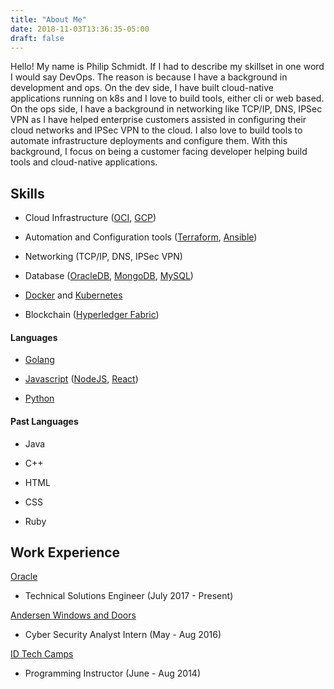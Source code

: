 ```yaml
---
title: "About Me"
date: 2018-11-03T13:36:35-05:00
draft: false
---
```


Hello! My name is Philip Schmidt. If I had to describe my skillset in one word I would say DevOps. The reason is because I have a background in development and ops. On the dev side, I have built cloud-native applications running on k8s and I love to build tools, either cli or web based. On the ops side, I have a background in networking like TCP/IP, DNS, IPSec VPN as I have helped enterprise customers assisted in configuring their cloud networks and IPSec VPN to the cloud. I also love to build tools to automate infrastructure deployments and configure them. With this background, I focus on being a customer facing developer helping build tools and cloud-native applications.

## Skills

- Cloud Infrastructure ([OCI](https://cloud.oracle.com/home), [GCP](https://cloud.google.com/))

- Automation and Configuration tools ([Terraform](https://www.terraform.io/), [Ansible](https://www.ansible.com/))

- Networking (TCP/IP, DNS, IPSec VPN)

- Database ([OracleDB](https://www.oracle.com/database/index.html), [MongoDB](https://www.mongodb.com/), [MySQL](https://www.mysql.com/))

- [Docker](https://www.docker.com/) and [Kubernetes](https://kubernetes.io/)

- Blockchain ([Hyperledger Fabric](https://www.hyperledger.org/projects/fabric))

#### Languages

- [Golang](https://golang.org)

- [Javascript](https://developer.mozilla.org/en-US/docs/Web/JavaScript) ([NodeJS](https://nodejs.org/en/), [React](https://reactjs.org/))

- [Python](https://www.python.org/)

#### Past Languages

- Java

- C++

- HTML

- CSS

- Ruby



## Work Experience

[Oracle](https://cloud.oracle.com/home)
 
 - Technical Solutions Engineer (July 2017 - Present)

[Andersen Windows and Doors](https://www.andersenwindows.com/)
 
 - Cyber Security Analyst Intern (May - Aug 2016)

[ID Tech Camps](https://www.idtech.com/)
 
 - Programming Instructor (June - Aug 2014)

